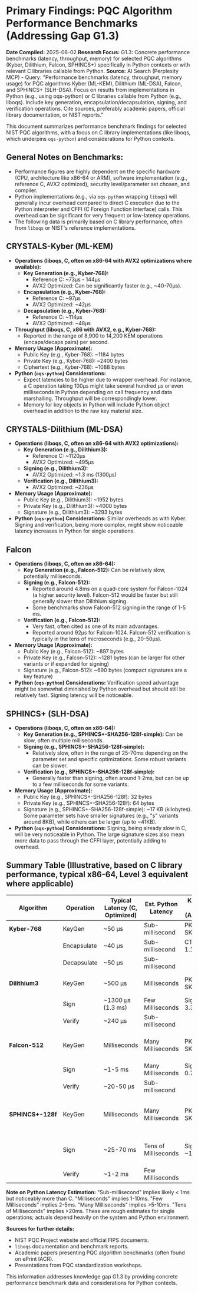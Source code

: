 # Primary Findings: PQC Algorithm Performance Benchmarks (Addressing Gap G1.3)

**Date Compiled:** 2025-06-02
**Research Focus:** G1.3: Concrete performance benchmarks (latency, throughput, memory) for selected PQC algorithms (Kyber, Dilithium, Falcon, SPHINCS+) specifically in Python contexts or with relevant C libraries callable from Python.
**Source:** AI Search (Perplexity MCP) - Query: "Performance benchmarks (latency, throughput, memory usage) for PQC algorithms Kyber (ML-KEM), Dilithium (ML-DSA), Falcon, and SPHINCS+ (SLH-DSA). Focus on results from implementations in Python (e.g., using oqs-python) or C libraries callable from Python (e.g., liboqs). Include key generation, encapsulation/decapsulation, signing, and verification operations. Cite sources, preferably academic papers, official library documentation, or NIST reports."

This document summarizes performance benchmark findings for selected NIST PQC algorithms, with a focus on C library implementations (like liboqs, which underpins `oqs-python`) and considerations for Python contexts.

## General Notes on Benchmarks:

*   Performance figures are highly dependent on the specific hardware (CPU, architecture like x86-64 or ARM), software implementation (e.g., reference C, AVX2 optimized), security level/parameter set chosen, and compiler.
*   Python implementations (e.g., via `oqs-python` wrapping `liboqs`) will generally incur overhead compared to direct C execution due to the Python interpreter and CFFI (C Foreign Function Interface) calls. This overhead can be significant for very frequent or low-latency operations.
*   The following data is primarily based on C library performance, often from `liboqs` or NIST's reference implementations.

## CRYSTALS-Kyber (ML-KEM)

*   **Operations (liboqs, C, often on x86-64 with AVX2 optimizations where available):**
    *   **Key Generation (e.g., Kyber-768):**
        *   Reference C: ~73µs - 144µs
        *   AVX2 Optimized: Can be significantly faster (e.g., ~40-70µs).
    *   **Encapsulation (e.g., Kyber-768):**
        *   Reference C: ~97µs
        *   AVX2 Optimized: ~42µs
    *   **Decapsulation (e.g., Kyber-768):**
        *   Reference C: ~114µs
        *   AVX2 Optimized: ~48µs
*   **Throughput (liboqs, C, x86 with AVX2, e.g., Kyber-768):**
    *   Reported in the range of 8,900 to 14,200 KEM operations (encaps/decaps pairs) per second.
*   **Memory Usage (Approximate):**
    *   Public Key (e.g., Kyber-768): ~1184 bytes
    *   Private Key (e.g., Kyber-768): ~2400 bytes
    *   Ciphertext (e.g., Kyber-768): ~1088 bytes
*   **Python (`oqs-python`) Considerations:**
    *   Expect latencies to be higher due to wrapper overhead. For instance, a C operation taking 100µs might take several hundred µs or even milliseconds in Python depending on call frequency and data marshalling. Throughput will be correspondingly lower.
    *   Memory for key objects in Python will include Python object overhead in addition to the raw key material size.

## CRYSTALS-Dilithium (ML-DSA)

*   **Operations (liboqs, C, often on x86-64 with AVX2 optimizations):**
    *   **Key Generation (e.g., Dilithium3):**
        *   Reference C: ~1120µs
        *   AVX2 Optimized: ~495µs
    *   **Signing (e.g., Dilithium3):**
        *   AVX2 Optimized: ~1.3 ms (1300µs)
    *   **Verification (e.g., Dilithium3):**
        *   AVX2 Optimized: ~236µs
*   **Memory Usage (Approximate):**
    *   Public Key (e.g., Dilithium3): ~1952 bytes
    *   Private Key (e.g., Dilithium3): ~4000 bytes
    *   Signature (e.g., Dilithium3): ~3293 bytes
*   **Python (`oqs-python`) Considerations:** Similar overheads as with Kyber. Signing and verification, being more complex, might show noticeable latency increases in Python for single operations.

## Falcon

*   **Operations (liboqs, C, often on x86-64):**
    *   **Key Generation (e.g., Falcon-512):** Can be relatively slow, potentially milliseconds.
    *   **Signing (e.g., Falcon-512):**
        *   Reported around 4.8ms on a quad-core system for Falcon-1024 (a higher security level). Falcon-512 would be faster but still generally slower than Dilithium signing.
        *   Some benchmarks show Falcon-512 signing in the range of 1-5 ms.
    *   **Verification (e.g., Falcon-512):**
        *   Very fast, often cited as one of its main advantages.
        *   Reported around 92µs for Falcon-1024. Falcon-512 verification is typically in the tens of microseconds (e.g., 20-50µs).
*   **Memory Usage (Approximate):**
    *   Public Key (e.g., Falcon-512): ~897 bytes
    *   Private Key (e.g., Falcon-512): ~1281 bytes (can be larger for other variants or if expanded for signing)
    *   Signature (e.g., Falcon-512): ~690 bytes (compact signatures are a key feature)
*   **Python (`oqs-python`) Considerations:** Verification speed advantage might be somewhat diminished by Python overhead but should still be relatively fast. Signing latency will be noticeable.

## SPHINCS+ (SLH-DSA)

*   **Operations (liboqs, C, often on x86-64):**
    *   **Key Generation (e.g., SPHINCS+-SHA256-128f-simple):** Can be slow, often multiple milliseconds.
    *   **Signing (e.g., SPHINCS+-SHA256-128f-simple):**
        *   Relatively slow, often in the range of 25-70ms depending on the parameter set and specific optimizations. Some robust variants can be slower.
    *   **Verification (e.g., SPHINCS+-SHA256-128f-simple):**
        *   Generally faster than signing, often around 1-2ms, but can be up to a few milliseconds for some variants.
*   **Memory Usage (Approximate):**
    *   Public Key (e.g., SPHINCS+-SHA256-128f): 32 bytes
    *   Private Key (e.g., SPHINCS+-SHA256-128f): 64 bytes
    *   Signature (e.g., SPHINCS+-SHA256-128f-simple): ~17 KB (kilobytes). Some parameter sets have smaller signatures (e.g., "s" variants around 8KB), while others can be larger (up to ~41KB).
*   **Python (`oqs-python`) Considerations:** Signing, being already slow in C, will be very noticeable in Python. The large signature sizes also mean more data to pass through the CFFI layer, potentially adding to overhead.

## Summary Table (Illustrative, based on C library performance, typical x86-64, Level 3 equivalent where applicable)

| Algorithm         | Operation         | Typical Latency (C, Optimized) | Est. Python Latency | Key/Sig Size (Approx.) | Notes                                       |
|-------------------|-------------------|--------------------------------|-----------------------|------------------------|---------------------------------------------|
| **Kyber-768**     | KeyGen            | ~50 µs                         | Sub-millisecond       | PK:1.2KB, SK:2.4KB     | Fast KEM operations                         |
|                   | Encapsulate       | ~40 µs                         | Sub-millisecond       | CT: 1.1KB              |                                             |
|                   | Decapsulate       | ~50 µs                         | Sub-millisecond       |                        |                                             |
| **Dilithium3**    | KeyGen            | ~500 µs                        | Milliseconds          | PK:2KB, SK:4KB         | Balanced signature scheme                   |
|                   | Sign              | ~1300 µs (1.3 ms)              | Few Milliseconds      | Sig: 3.3KB             |                                             |
|                   | Verify            | ~240 µs                        | Sub-millisecond       |                        |                                             |
| **Falcon-512**    | KeyGen            | Milliseconds                   | Many Milliseconds     | PK:0.9KB, SK:1.3KB     | Very fast verification, compact signatures  |
|                   | Sign              | ~1-5 ms                        | Many Milliseconds     | Sig: 0.7KB             | Slower signing                              |
|                   | Verify            | ~20-50 µs                      | Sub-millisecond       |                        |                                             |
| **SPHINCS+-128f** | KeyGen            | Milliseconds                   | Many Milliseconds     | PK:32B, SK:64B         | Stateless hash-based, conservative choice   |
|                   | Sign              | ~25-70 ms                      | Tens of Milliseconds  | Sig: ~17KB             | Slow signing, large signatures              |
|                   | Verify            | ~1-2 ms                        | Few Milliseconds      |                        |                                             |

**Note on Python Latency Estimation:** "Sub-millisecond" implies likely < 1ms but noticeably more than C. "Milliseconds" implies 1-10ms. "Few Milliseconds" implies 2-5ms. "Many Milliseconds" implies >5-10ms. "Tens of Milliseconds" implies >20ms. These are rough estimates for single operations; actuals depend heavily on the system and Python environment.

**Sources for further details:**
*   NIST PQC Project website and official FIPS documents.
*   `liboqs` documentation and benchmark reports.
*   Academic papers presenting PQC algorithm benchmarks (often found on ePrint IACR).
*   Presentations from PQC standardization workshops.

This information addresses knowledge gap G1.3 by providing concrete performance benchmark data and considerations for Python contexts.